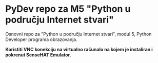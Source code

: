 # PyDev repo za M5 "Python u području Internet stvari"

Osnovni repo za "Python u području Internet stvari", modul 5, Python Developer programa obrazovanja.

**Koristiti VNC konekciju na virtualno računalo na kojem je instaliran i pokrenut SenseHAT Emulator.**
